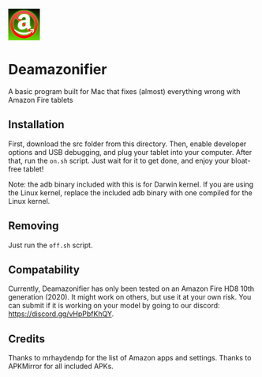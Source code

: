 ![Icon](Deamazonify_Icn_Small.png)
# Deamazonifier
A basic program built for Mac that fixes (almost) everything wrong with Amazon Fire tablets

## Installation
First, download the src folder from this directory.
Then, enable developer options and USB debugging, and plug your tablet into your computer.
After that, run the `on.sh` script.
Just wait for it to get done, and enjoy your bloat-free tablet!

Note: the adb binary included with this is for Darwin kernel. If you are using the Linux kernel, replace the included adb binary with one compiled for the Linux kernel.

## Removing
Just run the `off.sh` script.

## Compatability
Currently, Deamazonifier has only been tested on an Amazon Fire HD8 10th generation (2020). 
It might work on others, but use it at your own risk.
You can submit if it is working on your model by going to our discord: https://discord.gg/vHpPbfKhQY. 

## Credits
Thanks to mrhaydendp for the list of Amazon apps and settings.
Thanks to APKMirror for all included APKs.
